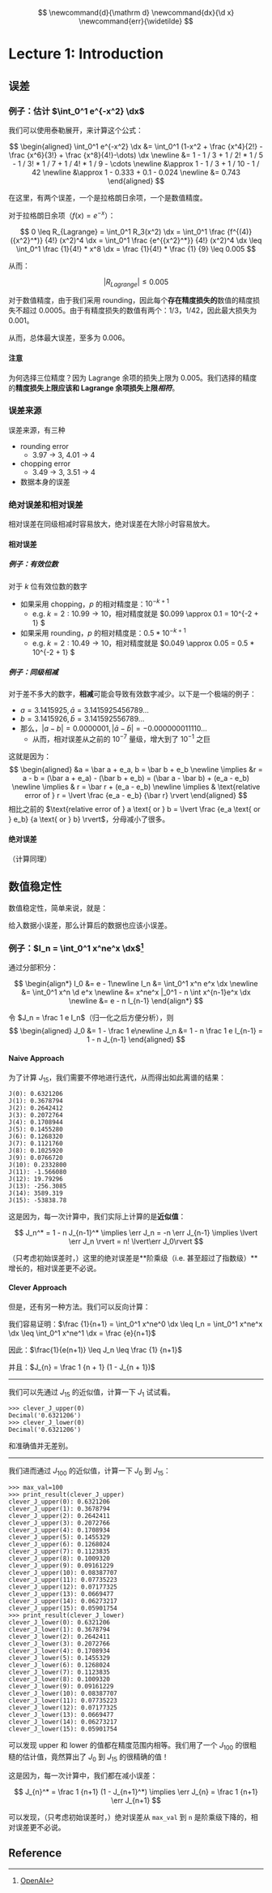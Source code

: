 $$
\newcommand{d}{\mathrm d}
\newcommand{dx}{\d x}
\newcommand{err}{\widetilde}
$$



# Lecture 1: Introduction

## 误差

### 例子：估计 $\int_0^1 e^{-x^2} \dx$

我们可以使用泰勒展开，来计算这个公式：

$$
\begin{aligned}
\int_0^1 e^{-x^2} \dx &= \int_0^1 (1-x^2 + \frac {x^4}{2!} - \frac {x^6}{3!} + \frac {x^8}{4!}-\dots) \dx \newline
&= 1 - 1 / 3 + 1 / 2! * 1 / 5 - 1 / 3! * 1 / 7 + 1 / 4! * 1 / 9 - \cdots \newline
&\approx 1 - 1 / 3 + 1 / 10 - 1 / 42 \newline
&\approx 1 - 0.333 + 0.1 - 0.024 \newline
&= 0.743
\end{aligned}
$$

在这里，有两个误差，一个是拉格朗日余项，一个是数值精度。

对于拉格朗日余项（$f(x) = e^{-x}$）：

$$
0 \leq R_{Lagrange} = \int_0^1  R_3(x^2) \dx = \int_0^1 \frac {f^{(4)}({x^2}^*)} {4!} (x^2)^4 \dx = \int_0^1 \frac {e^{{x^2}^*}} {4!} (x^2)^4 \dx \leq \int_0^1 \frac {1}{4!} * x^8 \dx = \frac {1}{4!} * \frac {1} {9} \leq 0.005
$$

从而：

$$
\lvert R_{Lagrange} \rvert \leq 0.005
$$


对于数值精度，由于我们采用 rounding，因此每个**存在精度损失的**数值的精度损失不超过 $0.0005$。由于有精度损失的数值有两个：$1/3$，$1/42$，因此最大损失为 $0.001$。

从而，总体最大误差，至多为 $0.006$。

#### 注意

为何选择三位精度？因为 Lagrange 余项的损失上限为 0.005。我们选择的精度的**精度损失上限应该和 Lagrange 余项损失上限*相符***。

### 误差来源

误差来源，有三种

- rounding error
  - 3.97 -> 3, 4.01 -> 4
- chopping error
  - 3.49 -> 3, 3.51 -> 4
- 数据本身的误差

### 绝对误差和相对误差

相对误差在同级相减时容易放大，绝对误差在大除小时容易放大。

#### 相对误差

##### 例子：有效位数

对于 $k$ 位有效位数的数字

- 如果采用 chopping，$p$ 的相对精度是：$10^{-k+1}$
  - e.g. $k=2: 10.99 \to 10$，相对精度就是 $0.099 \approx 0.1 = 10^{-2 + 1} $
- 如果采用 rounding，$p$ 的相对精度是：$0.5 * 10^{-k+1}$
  - e.g. $k=2: 10.49 \to 10$，相对精度就是 $0.049 \approx 0.05 = 0.5 * 10^{-2 + 1} $

##### 例子：同级相减

对于差不多大的数字，**相减**可能会导致有效数字减少。以下是一个极端的例子：

- $a = 3.1415925, \bar a = 3.1415925456789\dots$
- $b = 3.1415926, \bar b = 3.141592556789\dots$
- 那么，$\lvert a - b \rvert = 0.0000001, \lvert \bar a - \bar b \rvert = -0.000000011110\dots$
  - 从而，相对误差从之前的 $10^{-7}$ 量级，增大到了 $10^{-1}$ 之巨

这就是因为：
$$
\begin{aligned}
&a = \bar a + e_a, b = \bar b + e_b \newline
\implies &r = a - b = (\bar a + e_a) - (\bar b + e_b) = (\bar a - \bar b) + (e_a - e_b) \newline
\implies & r = \bar r + (e_a - e_b) \newline
\implies & \text{relative error of } r = \lvert \frac {e_a - e_b} {\bar r} \rvert
\end{aligned}
$$
相比之前的 $\text{relative error of } a \text{ or } b = \lvert \frac {e_a \text{ or } e_b} {a \text{ or } b} \rvert$，分母减小了很多。

#### 绝对误差

（计算同理）

## 数值稳定性

数值稳定性，简单来说，就是：

给入数据小误差，那么计算后的数据也应该小误差。

### 例子：$I_n = \int_0^1 x^ne^x \dx$[^1]

通过分部积分：

$$
\begin{align*}
I_0 &= e - 1\newline
I_n &= \int_0^1 x^n e^x \dx \newline
&= \int_0^1 x^n \d e^x \newline
&= x^ne^x |_0^1 - n \int x^{n-1}e^x \dx \newline
&= e - n I_{n-1}
\end{align*}
$$

令 $J_n = \frac 1 e I_n$（归一化之后方便分析），则
$$
\begin{aligned}
J_0 &= 1 - \frac 1 e\newline
J_n &= 1 - n \frac 1 e I_{n-1} = 1 - n J_{n-1}
\end{aligned}
$$

#### Naive Approach

为了计算 $J_{15}$，我们需要不停地进行迭代，从而得出如此离谱的结果：

```
J(0): 0.6321206
J(1): 0.3678794
J(2): 0.2642412
J(3): 0.2072764
J(4): 0.1708944
J(5): 0.1455280
J(6): 0.1268320
J(7): 0.1121760
J(8): 0.1025920
J(9): 0.0766720
J(10): 0.2332800
J(11): -1.566080
J(12): 19.79296
J(13): -256.3085
J(14): 3589.319
J(15): -53838.78
```

这是因为，每一次计算中，我们实际上计算的是**近似值**：

$$
J_n^* = 1 - n J_{n-1}^* \implies \err J_n = -n \err J_{n-1} \implies \lvert \err J_n \rvert = n! \lvert\err J_0\rvert
$$

（只考虑初始误差时，）这里的绝对误差是**阶乘级（i.e. 甚至超过了指数级）**增长的，相对误差更不必说。

#### Clever Approach

但是，还有另一种方法。我们可以反向计算：

我们容易证明：$\frac {1}{n+1} = \int_0^1 x^ne^0 \dx \leq I_n = \int_0^1 x^ne^x \dx \leq \int_0^1 x^ne^1 \dx = \frac {e}{n+1}$

因此：$\frac{1}{e(n+1)} \leq J_n \leq \frac {1} {n+1}$

并且：$J_{n} = \frac 1 {n + 1} (1 - J_{n + 1})$

---

我们可以先通过 $J_{15}$ 的近似值，计算一下 $J_1$ 试试看。

```
>>> clever_J_upper(0) 
Decimal('0.6321206')
>>> clever_J_lower(0) 
Decimal('0.6321206')
```

和准确值并无差别。

---

我们进而通过 $J_{100}$ 的近似值，计算一下 $J_0$ 到 $J_{15}$：

```
>>> max_val=100
>>> print_result(clever_J_upper)
clever_J_upper(0): 0.6321206
clever_J_upper(1): 0.3678794
clever_J_upper(2): 0.2642411
clever_J_upper(3): 0.2072766
clever_J_upper(4): 0.1708934
clever_J_upper(5): 0.1455329
clever_J_upper(6): 0.1268024
clever_J_upper(7): 0.1123835
clever_J_upper(8): 0.1009320
clever_J_upper(9): 0.09161229
clever_J_upper(10): 0.08387707
clever_J_upper(11): 0.07735223
clever_J_upper(12): 0.07177325
clever_J_upper(13): 0.0669477
clever_J_upper(14): 0.06273217
clever_J_upper(15): 0.05901754
>>> print_result(clever_J_lower) 
clever_J_lower(0): 0.6321206
clever_J_lower(1): 0.3678794
clever_J_lower(2): 0.2642411
clever_J_lower(3): 0.2072766
clever_J_lower(4): 0.1708934
clever_J_lower(5): 0.1455329
clever_J_lower(6): 0.1268024
clever_J_lower(7): 0.1123835
clever_J_lower(8): 0.1009320
clever_J_lower(9): 0.09161229
clever_J_lower(10): 0.08387707
clever_J_lower(11): 0.07735223
clever_J_lower(12): 0.07177325
clever_J_lower(13): 0.0669477
clever_J_lower(14): 0.06273217
clever_J_lower(15): 0.05901754
```

可以发现 upper 和 lower 的值都在精度范围内相等。我们用了一个 $J_{100}$ 的很粗糙的估计值，竟然算出了 $J_0$ 到 $J_{15}$ 的很精确的值！

这是因为，每一次计算中，我们都在减小误差：

$$
J_{n}^* = \frac 1 {n+1} (1 - J_{n+1}^*) \implies \err J_{n} = \frac 1 {n+1} \err J_{n+1}
$$

可以发现，（只考虑初始误差时，）绝对误差从 `max_val` 到 `n` 是阶乘级下降的，相对误差更不必说。

## Reference

[^1]: [OpenAI](https://openai.com)

